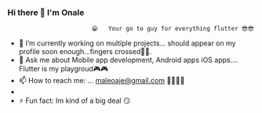 ### Hi there 👋 I'm Onale 
							😁	Your go to guy for everything flutter 😎😎
- 🔭 I’m currently working on multiple projects... should appear on my profile soon enough...fingers crossed🤞🏿.
- 💬 Ask me about Mobile app development, Android apps iOS apps.... Flutter is my playgroud🎮🎮
- 📫 How to reach me: ... maleoaje@gmail.com 📧📧📧📧
- 
- ⚡ Fun fact: Im kind of a big deal 😏
